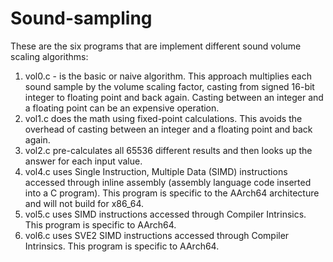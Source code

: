 # Sound-sampling

These are the six programs that are implement different sound volume scaling algorithms:
1. vol0.c -  is the basic or naive algorithm. This approach multiplies each sound sample by the volume scaling factor, casting from signed 16-bit integer to floating point and back again. Casting between an integer and a floating point can be an expensive operation.
2. vol1.c does the math using fixed-point calculations. This avoids the overhead of casting between an integer and a floating point and back again.
3. vol2.c pre-calculates all 65536 different results and then looks up the answer for each input value.
4. vol4.c uses Single Instruction, Multiple Data (SIMD) instructions accessed through inline assembly (assembly language code inserted into a C program). This program is specific to the AArch64 architecture and will not build for x86_64.
5. vol5.c uses SIMD instructions accessed through Compiler Intrinsics. This program is specific to AArch64.
6. vol6.c uses SVE2 SIMD instructions accessed through Compiler Intrinsics. This program is specific to AArch64.
